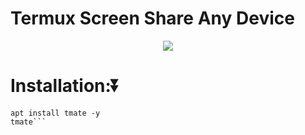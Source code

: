 #             Termux Screen Share Any Device
<p align="center"><img src="https://github.com/WASIM-360/Termux-Screen-share-/blob/main/images%20(1)%20(13).jpeg"></p>

# Installation:⏬
```apt update -y && apt upgrade -y
apt install tmate -y
tmate```
